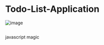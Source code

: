 # Todo-List-Application
![image](https://github.com/ittani/Todo-List-App/assets/42994867/454f9f09-96e6-4cd8-9f3a-a9a78abd9af1)
##
javascript magic 
